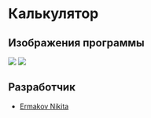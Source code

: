# 
#  Калькулятор

## Изображения программы

<p>
    <img src="https://i.ibb.co/jrz9ypj/image.png">
    <img src="https://i.ibb.co/Lh2K8vT/image.png">
    
</p>

## Разработчик

- [Ermakov Nikita](https://github.com/agr0meow)
